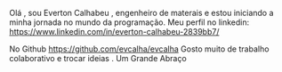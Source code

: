 Olá , sou Everton Calhabeu , engenheiro de materais e estou iniciando a minha jornada no mundo da programação.
Meu perfil no linkedin: https://www.linkedin.com/in/everton-calhabeu-2839bb7/

No Github https://github.com/evcalha/evcalha
Gosto muito de trabalho colaborativo e trocar ideias .
Um Grande Abraço 
